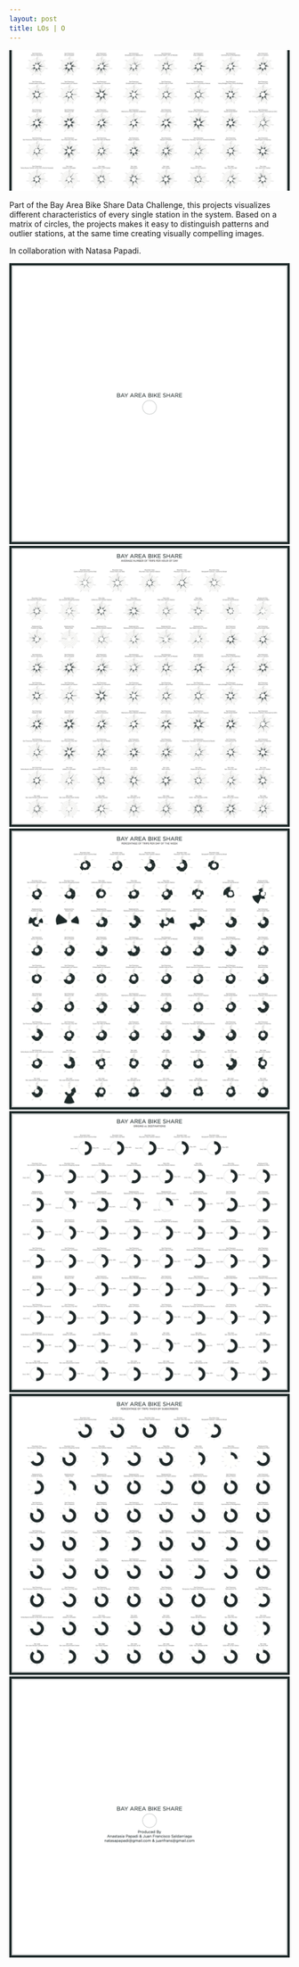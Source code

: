 ```yaml
---
layout: post
title: LOs | O
---
```


<img src="01_Images/O_Main.jpg">

Part of the Bay Area Bike Share Data Challenge, this projects visualizes different characteristics of every single station in the system. Based on a matrix of circles, the projects makes it easy to distinguish patterns and outlier stations, at the same time creating visually compelling images.

In collaboration with Natasa Papadi.

<img src="01_Images/O_01.jpg">

<img src="01_Images/O_02.jpg">

<img src="01_Images/O_03.jpg">

<img src="01_Images/O_04.jpg">

<img src="01_Images/O_05.jpg">

<img src="01_Images/O_06.jpg">